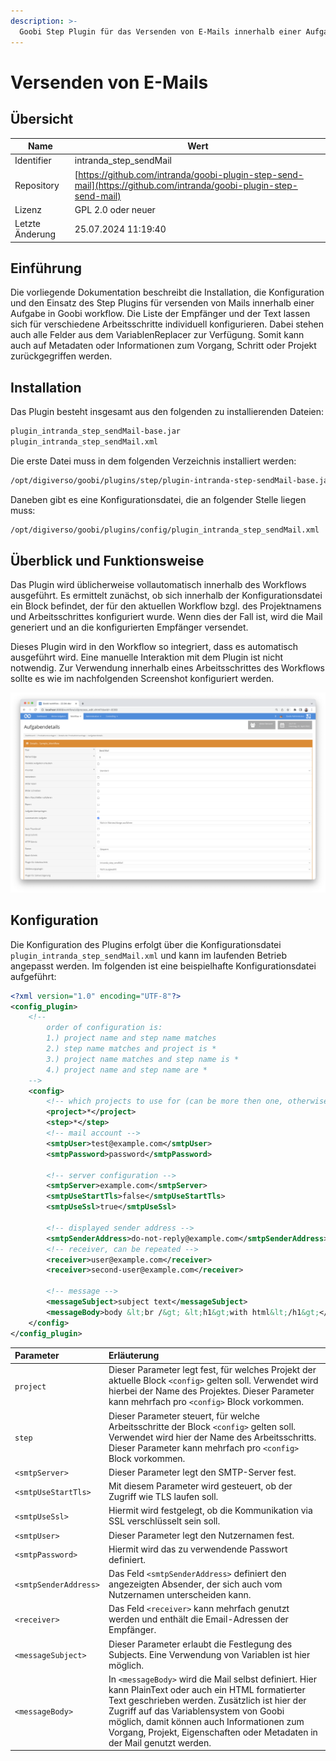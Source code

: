 ```yaml
---
description: >-
  Goobi Step Plugin für das Versenden von E-Mails innerhalb einer Aufgabe.
---
```


# Versenden von E-Mails

## Übersicht

Name                     | Wert
-------------------------|-----------
Identifier               | intranda_step_sendMail
Repository               | [https://github.com/intranda/goobi-plugin-step-send-mail](https://github.com/intranda/goobi-plugin-step-send-mail)
Lizenz              | GPL 2.0 oder neuer 
Letzte Änderung    | 25.07.2024 11:19:40


## Einführung
Die vorliegende Dokumentation beschreibt die Installation, die Konfiguration und den Einsatz des Step Plugins für versenden von Mails innerhalb einer Aufgabe in Goobi workflow. Die Liste der Empfänger und der Text lassen sich für verschiedene Arbeitsschritte individuell konfigurieren. Dabei stehen auch alle Felder aus dem VariablenReplacer zur Verfügung. Somit kann auch auf Metadaten oder Informationen zum Vorgang, Schritt oder Projekt zurückgegriffen werden.


## Installation
Das Plugin besteht insgesamt aus den folgenden zu installierenden Dateien:

```bash
plugin_intranda_step_sendMail-base.jar
plugin_intranda_step_sendMail.xml
```

Die erste Datei muss in dem folgenden Verzeichnis installiert werden:

```bash
/opt/digiverso/goobi/plugins/step/plugin-intranda-step-sendMail-base.jar
```

Daneben gibt es eine Konfigurationsdatei, die an folgender Stelle liegen muss:

```bash
/opt/digiverso/goobi/plugins/config/plugin_intranda_step_sendMail.xml
```


## Überblick und Funktionsweise
Das Plugin wird üblicherweise vollautomatisch innerhalb des Workflows ausgeführt. Es ermittelt zunächst, ob sich innerhalb der Konfigurationsdatei ein Block befindet, der für den aktuellen Workflow bzgl. des Projektnamens und Arbeitsschrittes konfiguriert wurde. Wenn dies der Fall ist, wird die Mail generiert und an die konfigurierten Empfänger versendet.

Dieses Plugin wird in den Workflow so integriert, dass es automatisch ausgeführt wird. Eine manuelle Interaktion mit dem Plugin ist nicht notwendig. Zur Verwendung innerhalb eines Arbeitsschrittes des Workflows sollte es wie im nachfolgenden Screenshot konfiguriert werden.

![Integration des Plugins in den Workflow](images/goobi-plugin-step-send-mail_screen1_de.png)


## Konfiguration
Die Konfiguration des Plugins erfolgt über die Konfigurationsdatei `plugin_intranda_step_sendMail.xml` und kann im laufenden Betrieb angepasst werden. Im folgenden ist eine beispielhafte Konfigurationsdatei aufgeführt:

```xml
<?xml version="1.0" encoding="UTF-8"?>
<config_plugin>
    <!--
        order of configuration is:
        1.) project name and step name matches
        2.) step name matches and project is *
        3.) project name matches and step name is *
        4.) project name and step name are *
    -->
    <config>
        <!-- which projects to use for (can be more then one, otherwise use *) -->
        <project>*</project>
        <step>*</step>
        <!-- mail account -->
        <smtpUser>test@example.com</smtpUser>
        <smtpPassword>password</smtpPassword>

        <!-- server configuration -->
        <smtpServer>example.com</smtpServer>
        <smtpUseStartTls>false</smtpUseStartTls>
        <smtpUseSsl>true</smtpUseSsl>

        <!-- displayed sender address -->
        <smtpSenderAddress>do-not-reply@example.com</smtpSenderAddress>
        <!-- receiver, can be repeated -->
        <receiver>user@example.com</receiver>
        <receiver>second-user@example.com</receiver>

        <!-- message -->
        <messageSubject>subject text</messageSubject>
        <messageBody>body &lt;br /&gt; &lt;h1&gt;with html&lt;/h1&gt;</messageBody>
    </config>
</config_plugin>
```

| Parameter | Erläuterung |
| :--- | :--- |
| `project` | Dieser Parameter legt fest, für welches Projekt der aktuelle Block `<config>` gelten soll. Verwendet wird hierbei der Name des Projektes. Dieser Parameter kann mehrfach pro `<config>` Block vorkommen. |
| `step` | Dieser Parameter steuert, für welche Arbeitsschritte der Block `<config>` gelten soll. Verwendet wird hier der Name des Arbeitsschritts. Dieser Parameter kann mehrfach pro `<config>` Block vorkommen. |
| `<smtpServer>` | Dieser Parameter legt den SMTP-Server fest. |
| `<smtpUseStartTls>` | Mit diesem Parameter wird gesteuert, ob der Zugriff wie TLS laufen soll. |
| `<smtpUseSsl>` | Hiermit wird festgelegt, ob die Kommunikation via SSL verschlüsselt sein soll. |
| `<smtpUser>` | Dieser Parameter legt den Nutzernamen fest. |
| `<smtpPassword>` | Hiermit wird das zu verwendende Passwort definiert. |
| `<smtpSenderAddress>` | Das Feld `<smtpSenderAddress>` definiert den angezeigten Absender, der sich auch vom Nutzernamen unterscheiden kann. |
| `<receiver>` | Das Feld `<receiver>` kann mehrfach genutzt werden und enthält die Email-Adressen der Empfänger. |
| `<messageSubject>` | Dieser Parameter erlaubt die Festlegung des Subjects. Eine Verwendung von Variablen ist hier möglich. |
| `<messageBody>` | In `<messageBody>` wird die Mail selbst definiert. Hier kann PlainText oder auch ein HTML formatierter Text geschrieben werden. Zusätzlich ist hier der Zugriff auf das Variablensystem von Goobi möglich, damit können auch Informationen zum Vorgang, Projekt, Eigenschaften oder Metadaten in der Mail genutzt werden. |